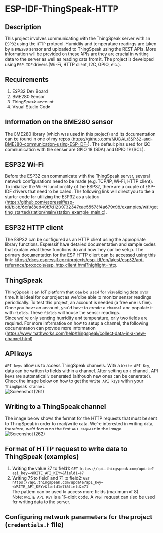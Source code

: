 # ESP-IDF-ThingSpeak-HTTP  

## Description  
This project involves communicating with the ThingSpeak server with an ``ESP32`` using the ``HTTP`` protocol. Humidity and temperature readings are taken by a ``BME280`` sensor and uploaded to ThingSpeak using the REST APIs. More information will be provided on these APIs are they are crucial in writing data to the server as well as reading data from it. The project is developed using ``ESP-IDF`` drivers (Wi-Fi, HTTP client, I2C, GPIO, etc.).  

## Requirements  
1. ESP32 Dev Board  
2. BME280 Sensor  
3. ThingSpeak account  
4. Visual Studio Code  

## Information on the BME280 sensor  
The BME280 library (which was used in this project) and its documentation can be found in one of my repos (https://github.com/MUDAL/ESP32-and-BME280-communication-using-ESP-IDF-). The default pins used for I2C communication with the sensor are GPIO 18 (SDA) and GPIO 19 (SCL).  

## ESP32 Wi-Fi  
Before the ESP32 can communicate with the ThingSpeak server, several network configurations need to be made (e.g. TCP/IP, Wi-Fi, HTTP client). To initialize the Wi-Fi functionality of the ESP32, there are a couple of ESP-IDF drivers that need to be called. The following link will direct you to the a starter code for utilizing the ESP32 as a station (https://github.com/espressif/esp-idf/blob/6cfa88ed49b7d1209732347dae55578f4a679c98/examples/wifi/getting_started/station/main/station_example_main.c).  

## ESP32 HTTP client
The ESP32 can be configured as an HTTP client using the appropriate library functions. Espressif have detailed documentation and sample codes that explain what these functions do and how they can be setup. The primary documentation for the ESP HTTP client can be accessed using this link: https://docs.espressif.com/projects/esp-idf/en/latest/esp32/api-reference/protocols/esp_http_client.html?highlight=http.  

## ThingSpeak  
ThingSpeak is an IoT platform that can be used for visualizing data over time. It is ideal for our project as we'd be able to monitor sensor readings periodically. To test this project, an account is needed (a free one is fine). Once you have an account, you'd have to create a ``channel`` and populate it with ``fields``. These ``fields`` will house the sensor readings.  
Since we're only sending humidity and temperature, only two fields are required. For more information on how to setup a channel, the following documentation can provide more information (https://www.mathworks.com/help/thingspeak/collect-data-in-a-new-channel.html).  

## API keys  
``API keys`` allow us to access ThingSpeak channels. With a ``Write API Key``, data can be written to fields within a channel. After setting up a channel, API keys are automatically generated (although new ones can be generated). Check the image below on how to get the ``Write API keys`` within your ``ThingSpeak channel``.  
![Screenshot (261)](https://user-images.githubusercontent.com/46250887/195701365-70f2340f-a309-4186-8cf4-3f8d9bb16d05.png)  


## Writing to a ThingSpeak channel  
The image below shows the format for the HTTP requests that must be sent to ThingSpeak in order to read/write data. We're interested in writing data, therefore, we'd focus on the first ``API request`` in the image.  
![Screenshot (262)](https://user-images.githubusercontent.com/46250887/195702299-e5883928-e507-4cdb-97b5-6e371188a06a.png)  

## Format of HTTP request to write data to ThingSpeak (examples)  
1. Writing the value 87 to field1: ``GET https://api.thingspeak.com/update?api_key=<WRITE_API_KEY>&field1=87``   
2. Writing 75 to field1 and 71 to field2: ``GET https://api.thingspeak.com/update?api_key=<WRITE_API_KEY>&field1=75&field2=71``  
The pattern can be used to access more fields (maximum of 8).  
Note: ``WRITE_API_KEY`` is a 16-digit code. A ``POST`` request can also be used for writing data to the server.  

## Configuring network parameters for the project (``credentials.h`` file)    



